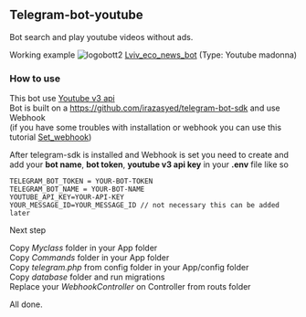 ## Telegram-bot-youtube
Bot search and play youtube videos without ads.

Working example ![logobott2](https://vap.in.ua/storage/app/public/logobott2.png)   [Lviv_eco_news_bot](https://t.me/VapInUaBot) (Type: Youtube madonna)

### How to use
This bot use [Youtube v3 api](https://developers.google.com/youtube/v3/getting-started)</br>
Bot is built on a https://github.com/irazasyed/telegram-bot-sdk and use Webhook</br>
(if you have some troubles with installation or webhook you can use this tutorial [Set_webhook](https://www.xibel-it.eu/setup-telegram-bot-sdk-with-webhook-in-laravel/))</br>

After telegram-sdk is installed and Webhook is set  you need to create and add your **bot name**, **bot token**, **youtube v3 api key** in your **.env** file like so
```
TELEGRAM_BOT_TOKEN = YOUR-BOT-TOKEN
TELEGRAM_BOT_NAME = YOUR-BOT-NAME
YOUTUBE_API_KEY=YOUR-API-KEY
YOUR_MESSAGE_ID=YOUR_MESSAGE_ID // not necessary this can be added later
```
Next step

Copy _Myclass_ folder in your App folder</br>
Copy _Commands_ folder in your App folder</br>
Copy _telegram.php_ from config folder in your App/config folder</br>
Copy _database_ folder and run migrations</br>
Replace your _WebhookController_ on Controller from routs folder</br>

All done.

